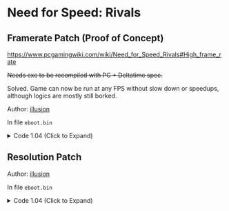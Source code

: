 # Need for Speed: Rivals

## Framerate Patch (Proof of Concept)

https://www.pcgamingwiki.com/wiki/Need_for_Speed_Rivals#High_frame_rate

~~Needs exe to be recompiled with PC + Deltatime spec.~~

Solved. Game can now be run at any FPS without slow down or speedups, although logics are mostly still borked.

Author: [illusion](https://github.com/illusion0001)

In file `eboot.bin`

<details>
<summary>Code 1.04 (Click to Expand)</summary>

```
# GameTime.VariableSimTickTimeEnable
0x494B83 48 B2 01

# GameTime.MaxSimFps
0x5F6906  48 E8 94 0D 91 01 # call
0x1F076A0 41 C7 46 28 00 00 70 42 C4 81 7A 10 46 28 C3 # main // write 60 float32
```

</details>

## Resolution Patch

Author: [illusion](https://github.com/illusion0001)

In file `eboot.bin`

<details>
<summary>Code 1.04 (Click to Expand)</summary>

```
# Render.ResolutionScale
0x5CF1CD # float32 (default 1.0f)
```

</details>
